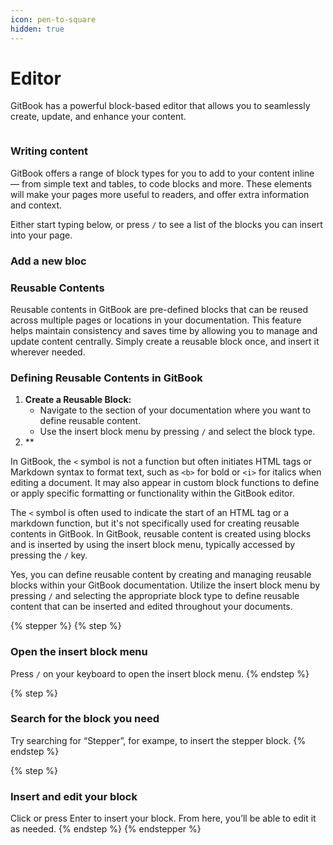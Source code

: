 ```yaml
---
icon: pen-to-square
hidden: true
---
```


# Editor

GitBook has a powerful block-based editor that allows you to seamlessly create, update, and enhance your content.

<figure><img src="https://gitbookio.github.io/onboarding-template-images/editor-hero.png" alt=""><figcaption></figcaption></figure>

### Writing content

GitBook offers a range of block types for you to add to your content inline — from simple text and tables, to code blocks and more. These elements will make your pages more useful to readers, and offer extra information and context.

Either start typing below, or press `/` to see a list of the blocks you can insert into your page.

### Add a new bloc

### Reusable Contents

Reusable contents in GitBook are pre-defined blocks that can be reused across multiple pages or locations in your documentation. This feature helps maintain consistency and saves time by allowing you to manage and update content centrally. Simply create a reusable block once, and insert it wherever needed.



### Defining Reusable Contents in GitBook



1. **Create a Reusable Block:**
   * Navigate to the section of your documentation where you want to define reusable content.
   * Use the insert block menu by pressing `/` and select the block type.
2. \*\*





In GitBook, the `<` symbol is not a function but often initiates HTML tags or Markdown syntax to format text, such as `<b>` for bold or `<i>` for italics when editing a document. It may also appear in custom block functions to define or apply specific formatting or functionality within the GitBook editor.

The `<` symbol is often used to indicate the start of an HTML tag or a markdown function, but it's not specifically used for creating reusable contents in GitBook. In GitBook, reusable content is created using blocks and is inserted by using the insert block menu, typically accessed by pressing the `/` key.

Yes, you can define reusable content by creating and managing reusable blocks within your GitBook documentation. Utilize the insert block menu by pressing `/` and selecting the appropriate block type to define reusable content that can be inserted and edited throughout your documents.

{% stepper %}
{% step %}
### Open the insert block menu

Press `/` on your keyboard to open the insert block menu.
{% endstep %}

{% step %}
### Search for the block you need&#x20;

Try searching for “Stepper”, for exampe, to insert the stepper block.
{% endstep %}

{% step %}
### Insert and edit your block

Click or press Enter to insert your block. From here, you’ll be able to edit it as needed.
{% endstep %}
{% endstepper %}

